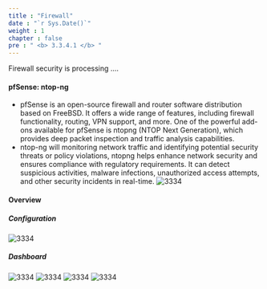 ```yaml
---
title : "Firewall"
date : "`r Sys.Date()`"
weight : 1
chapter : false
pre : " <b> 3.3.4.1 </b> "
---
```


Firewall security is processing ....
#### pfSense: ntop-ng
- pfSense is an open-source firewall and router software distribution based on FreeBSD. It offers a wide range of features, including firewall functionality, routing, VPN support, and more. One of the powerful add-ons available for pfSense is ntopng (NTOP Next Generation), which provides deep packet inspection and traffic analysis capabilities.
- ntop-ng will monitoring network traffic and identifying potential security threats or policy violations, ntopng helps enhance network security and ensures compliance with regulatory requirements. It can detect suspicious activities, malware infections, unauthorized access attempts, and other security incidents in real-time.
![3334](/thedevops/images/3-config/3.3-labs/3.3.4-security/3.3.4.1-firewall/6.png?featherlight=false&width=90pc)

#### Overview
##### Configuration
![3334](/thedevops/images/3-config/3.3-labs/3.3.4-security/3.3.4.1-firewall/1.png?featherlight=false&width=90pc)

##### Dashboard
![3334](/thedevops/images/3-config/3.3-labs/3.3.4-security/3.3.4.1-firewall/4.png?featherlight=false&width=90pc)
![3334](/thedevops/images/3-config/3.3-labs/3.3.4-security/3.3.4.1-firewall/5.png?featherlight=false&width=90pc)
![3334](/thedevops/images/3-config/3.3-labs/3.3.4-security/3.3.4.1-firewall/7.png?featherlight=false&width=90pc)
![3334](/thedevops/images/3-config/3.3-labs/3.3.4-security/3.3.4.1-firewall/8.png?featherlight=false&width=90pc)